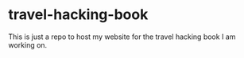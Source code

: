 # travel-hacking-book

This is just a repo to host my website for the travel hacking book I am working on.
